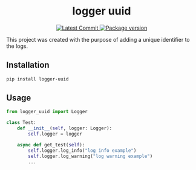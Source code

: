 <h1 style="text-align: center">
    <strong>logger uuid</strong>
</h1>
<p style="text-align: center">
    <a href="https://github.com/anddyagudelo/logger-uuid" target="_blank">
        <img src="https://img.shields.io/github/last-commit/anddyagudelo/logger-uuid" alt="Latest Commit">
    </a>
    <a href="https://pypi.org/project/logger-uuid" target="_blank">
        <img src="https://img.shields.io/pypi/v/logger-uuid" alt="Package version">
    </a>
</p>

This project was created with the purpose of adding a unique identifier to the logs.

## Installation

``` bash
pip install logger-uuid
```

## Usage

```python
from logger_uuid import Logger

class Test:
    def __init__(self, logger: Logger):
        self.logger = logger

    async def get_test(self):    
        self.logger.log_info("log info example")
        self.logger.log_warning("log warning example")
        ...
```